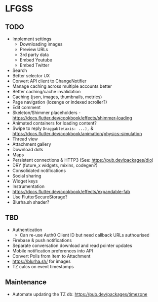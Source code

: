 # LFGSS

## TODO

- Implement settings
  - Downloading images
  - Preview URLs
  - 3rd party data
  - Embed Youtube
  - Embed Twitter
- Search
- Better selector UX
- Convert API client to ChangeNotifier
- Manage caching across multiple accounts better
- Better caching/cache invalidation
- Caching (json, images, thumbnails, metrics)
- Page navigation (lozenge or indexed scroller?)
- Edit comment
- Skeleton/Shimmer placeholders - https://docs.flutter.dev/cookbook/effects/shimmer-loading
- Animated containers for loading content?
- Swipe to reply `Draggable(axis: ...),` & https://docs.flutter.dev/cookbook/animation/physics-simulation
- Thread view
- Attachment gallery
- Download dots
- Maps
- Persistent connections & HTTP3 (See: https://pub.dev/packages/dio)
- DRY (future_x widgets, mixins, codegen?)
- Consolidated notifications
- Social sharing
- Widget keys
- Instrumentation
- https://docs.flutter.dev/cookbook/effects/expandable-fab
- Use FlutterSecureStorage?
- Blurha.sh shader?

## TBD

- Authentication
  - Can re-use Auth0 Client ID but need callback URLs authourised
- Firebase & push notifications
- Separate conversation download and read pointer updates
- Mobile notification preferences into API
- Convert Polls from Item to Attachment
- https://blurha.sh/ for images
- TZ calcs on event timestamps

## Maintenance

- Automate updating the TZ db: https://pub.dev/packages/timezone
